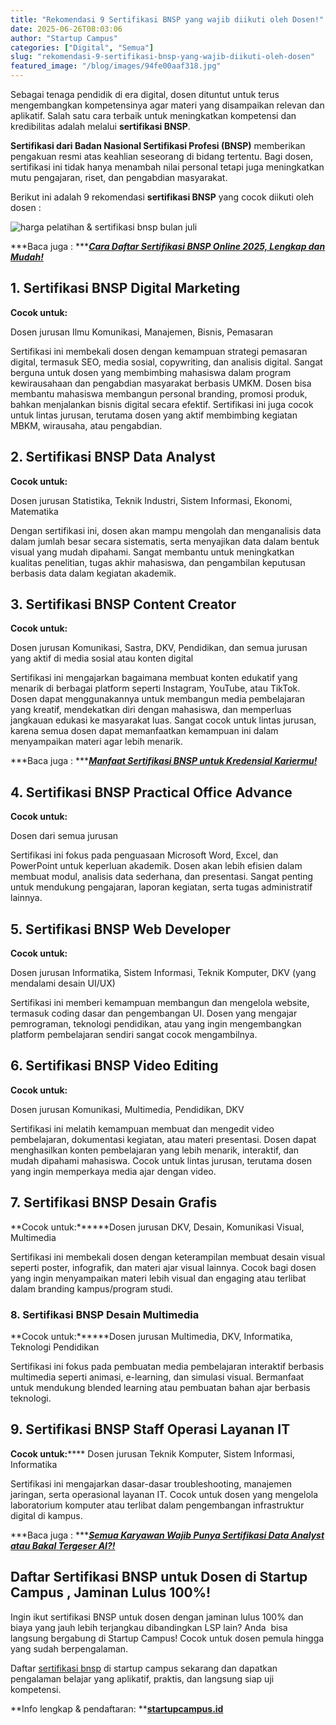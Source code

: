 ```yaml
---
title: "Rekomendasi 9 Sertifikasi BNSP yang wajib diikuti oleh Dosen!"
date: 2025-06-26T08:03:06
author: "Startup Campus"
categories: ["Digital", "Semua"]
slug: "rekomendasi-9-sertifikasi-bnsp-yang-wajib-diikuti-oleh-dosen"
featured_image: "/blog/images/94fe00aaf318.jpg"
---
```


Sebagai tenaga pendidik di era digital, dosen dituntut untuk terus mengembangkan kompetensinya agar materi yang disampaikan relevan dan aplikatif. Salah satu cara terbaik untuk meningkatkan kompetensi dan kredibilitas adalah melalui **sertifikasi BNSP**.

**Sertifikasi dari Badan Nasional Sertifikasi Profesi (BNSP)** memberikan pengakuan resmi atas keahlian seseorang di bidang tertentu. Bagi dosen, sertifikasi ini tidak hanya menambah nilai personal tetapi juga meningkatkan mutu pengajaran, riset, dan pengabdian masyarakat.

Berikut ini adalah 9 rekomendasi **sertifikasi BNSP** yang cocok diikuti oleh dosen :

![harga pelatihan & sertifikasi bnsp bulan juli](https://lh7-rt.googleusercontent.com/docsz/AD_4nXe9qaH2NYpUSXVJwN3PVWEqMIfwIHYS_GKsz8RJcAaGBoKFrQS29lt6T51tEPoy8oju3rsiA64qnWpIpfguZ_nbRR-qZ65ngzHipj1Mp94Pg2dfOK_Kl5DNhJ1hGYcZFQ0p4jHHkQ?key=h2CbjSkJiL87Ml2NgpihFw)

***Baca juga : ***[***Cara Daftar Sertifikasi BNSP Online 2025, Lengkap dan Mudah!***](https://www.startupcampus.id/blog/cara-daftar-sertifikasi-bnsp-online-2025-lengkap-dan-mudah/)

## **1. Sertifikasi BNSP Digital Marketing**

**Cocok untuk:**

Dosen jurusan Ilmu Komunikasi, Manajemen, Bisnis, Pemasaran

Sertifikasi ini membekali dosen dengan kemampuan strategi pemasaran digital, termasuk SEO, media sosial, copywriting, dan analisis digital. Sangat berguna untuk dosen yang membimbing mahasiswa dalam program kewirausahaan dan pengabdian masyarakat berbasis UMKM. Dosen bisa membantu mahasiswa membangun personal branding, promosi produk, bahkan menjalankan bisnis digital secara efektif. Sertifikasi ini juga cocok untuk lintas jurusan, terutama dosen yang aktif membimbing kegiatan MBKM, wirausaha, atau pengabdian.

## **2. Sertifikasi BNSP Data Analyst**

**Cocok untuk:**

Dosen jurusan Statistika, Teknik Industri, Sistem Informasi, Ekonomi, Matematika

Dengan sertifikasi ini, dosen akan mampu mengolah dan menganalisis data dalam jumlah besar secara sistematis, serta menyajikan data dalam bentuk visual yang mudah dipahami. Sangat membantu untuk meningkatkan kualitas penelitian, tugas akhir mahasiswa, dan pengambilan keputusan berbasis data dalam kegiatan akademik.

## **3. Sertifikasi BNSP Content Creator**

**Cocok untuk:**

Dosen jurusan Komunikasi, Sastra, DKV, Pendidikan, dan semua jurusan yang aktif di media sosial atau konten digital

Sertifikasi ini mengajarkan bagaimana membuat konten edukatif yang menarik di berbagai platform seperti Instagram, YouTube, atau TikTok. Dosen dapat menggunakannya untuk membangun media pembelajaran yang kreatif, mendekatkan diri dengan mahasiswa, dan memperluas jangkauan edukasi ke masyarakat luas. Sangat cocok untuk lintas jurusan, karena semua dosen dapat memanfaatkan kemampuan ini dalam menyampaikan materi agar lebih menarik.

***Baca juga : ***[***Manfaat Sertifikasi BNSP untuk Kredensial Kariermu!***](https://www.startupcampus.id/blog/manfaat-sertifikasi-bnsp-untuk-kredensial-kariermu/)

## **4. Sertifikasi BNSP Practical Office Advance**

**Cocok untuk:**

Dosen dari semua jurusan

Sertifikasi ini fokus pada penguasaan Microsoft Word, Excel, dan PowerPoint untuk keperluan akademik. Dosen akan lebih efisien dalam membuat modul, analisis data sederhana, dan presentasi. Sangat penting untuk mendukung pengajaran, laporan kegiatan, serta tugas administratif lainnya.

## **5. Sertifikasi BNSP Web Developer**

**Cocok untuk:**

Dosen jurusan Informatika, Sistem Informasi, Teknik Komputer, DKV (yang mendalami desain UI/UX)

Sertifikasi ini memberi kemampuan membangun dan mengelola website, termasuk coding dasar dan pengembangan UI. Dosen yang mengajar pemrograman, teknologi pendidikan, atau yang ingin mengembangkan platform pembelajaran sendiri sangat cocok mengambilnya.

## **6. Sertifikasi BNSP Video Editing**

**Cocok untuk:**

Dosen jurusan Komunikasi, Multimedia, Pendidikan, DKV

Sertifikasi ini melatih kemampuan membuat dan mengedit video pembelajaran, dokumentasi kegiatan, atau materi presentasi. Dosen dapat menghasilkan konten pembelajaran yang lebih menarik, interaktif, dan mudah dipahami mahasiswa. Cocok untuk lintas jurusan, terutama dosen yang ingin memperkaya media ajar dengan video.

## **7. Sertifikasi BNSP Desain Grafis**

**Cocok untuk:******Dosen jurusan DKV, Desain, Komunikasi Visual, Multimedia

Sertifikasi ini membekali dosen dengan keterampilan membuat desain visual seperti poster, infografik, dan materi ajar visual lainnya. Cocok bagi dosen yang ingin menyampaikan materi lebih visual dan engaging atau terlibat dalam branding kampus/program studi.

### **8. Sertifikasi BNSP Desain Multimedia**

**Cocok untuk:******Dosen jurusan Multimedia, DKV, Informatika, Teknologi Pendidikan

Sertifikasi ini fokus pada pembuatan media pembelajaran interaktif berbasis multimedia seperti animasi, e-learning, dan simulasi visual. Bermanfaat untuk mendukung blended learning atau pembuatan bahan ajar berbasis teknologi.

## **9. Sertifikasi BNSP Staff Operasi Layanan IT**

**Cocok untuk:****** Dosen jurusan Teknik Komputer, Sistem Informasi, Informatika

Sertifikasi ini mengajarkan dasar-dasar troubleshooting, manajemen jaringan, serta operasional layanan IT. Cocok untuk dosen yang mengelola laboratorium komputer atau terlibat dalam pengembangan infrastruktur digital di kampus.

***Baca juga : ***[***Semua Karyawan Wajib Punya Sertifikasi Data Analyst atau Bakal Tergeser AI?!***](https://www.startupcampus.id/blog/semua-karyawan-wajib-punya-sertifikasi-data-analyst-atau-bakal-tergeser-ai/)

## **Daftar Sertifikasi BNSP untuk Dosen di Startup Campus , Jaminan Lulus 100%!**

Ingin ikut sertifikasi BNSP untuk dosen dengan jaminan lulus 100% dan biaya yang jauh lebih terjangkau dibandingkan LSP lain? Anda  bisa langsung bergabung di Startup Campus! Cocok untuk dosen pemula hingga yang sudah berpengalaman. 

Daftar [sertifikasi bnsp](https://www.startupcampus.id/sertifikasi/bnsp) di startup campus sekarang dan dapatkan pengalaman belajar yang aplikatif, praktis, dan langsung siap uji kompetensi.

**Info lengkap & pendaftaran: **[**startupcampus.id**](http://startupcampus.id)
